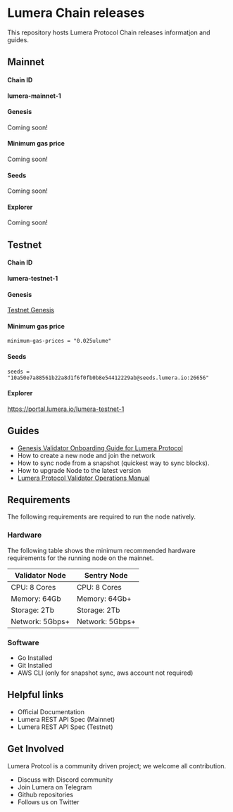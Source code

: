 # Lumera Chain releases

This repository hosts Lumera Protocol Chain releases informat[i]()on and guides.

## Mainnet
#### Chain ID
**lumera-mainnet-1**

#### Genesis
Coming soon!

#### Minimum gas price
Coming soon!

#### Seeds
Coming soon!

#### Explorer
Coming soon!

## Testnet
#### Chain ID
**lumera-testnet-1**

#### Genesis
[Testnet Genesis](testnet) 

#### Minimum gas price
```
minimum-gas-prices = "0.025ulume"
```

#### Seeds
```
seeds = "10a50e7a88561b22a8d1f6f0fb0b8e54412229ab@seeds.lumera.io:26656"
```

#### Explorer
https://portal.lumera.io/lumera-testnet-1


## Guides
* [Genesis Validator Onboarding Guide for Lumera Protocol](docs/GENESIS_VALIDATOR_ONBOARDING.md)
* How to create a new node and join the network
* How to sync node from a snapshot (quickest way to sync blocks).
* How to upgrade Node to the latest version
* [Lumera Protocol Validator Operations Manual](docs/VALIDATOR_GUIDE.md)

## Requirements
The following requirements are required to run the node natively.

### Hardware
The following table shows the minimum recommended hardware requirements for the running node on the mainnet.

| Validator Node | Sentry Node |
| --- | --- |
| CPU: 8 Cores | CPU: 8 Cores |
| Memory: 64Gb	| Memory: 64Gb+ |
| Storage: 2Tb	| Storage: 2Tb |
| Network: 5Gbps+	| Network: 5Gbps+ |

### Software
* Go Installed
* Git Installed
* AWS CLI (only for snapshot sync, aws account not required)

## Helpful links
* Official Documentation
* Lumera REST API Spec (Mainnet)
* Lumera REST API Spec (Testnet)
  
## Get Involved
Lumera Protcol is a community driven project; we welcome all contribution.

* Discuss with Discord community<br>
* Join Lumera on Telegram<br>
* Github repositories<br>
* Follows us on Twitter<br>
